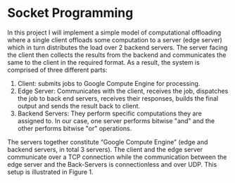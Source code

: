 # Socket Programming

In this project I will implement a simple model of computational offloading where a single
client offloads some computation to a server (edge server) which in turn distributes the load
over 2 backend servers. The server facing the client then collects the results from the backend
and communicates the same to the client in the required format. As a result, the system is
comprised of three different parts:

1. Client: submits jobs to Google Compute Engine for processing.
2. Edge Server: Communicates with the client, receives the job, dispatches the job to back
end servers, receives their responses, builds the final output and sends the result back
to client.
3. Backend Servers: They perform specific computations they are assigned to. In our case,
one server performs bitwise "and" and the other performs bitwise "or" operations.

The servers together constitute “Google Compute Engine” (edge and backend servers, in total 3
servers). The client and the edge server communicate over a TCP connection while the
communication between the edge server and the Back-Servers is connectionless and over
UDP. This setup is illustrated in Figure 1.


